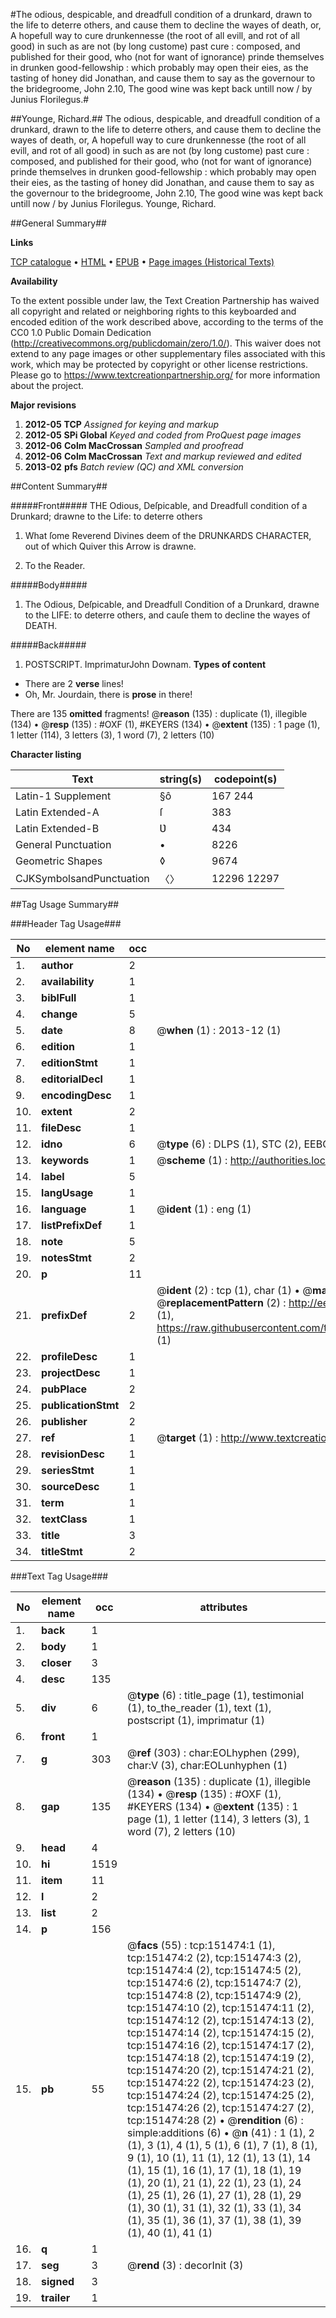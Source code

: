 #The odious, despicable, and dreadfull condition of a drunkard, drawn to the life to deterre others, and cause them to decline the wayes of death, or, A hopefull way to cure drunkennesse (the root of all evill, and rot of all good) in such as are not (by long custome) past cure : composed, and published for their good, who (not for want of ignorance) prinde themselves in drunken good-fellowship : which probably may open their eies, as the tasting of honey did Jonathan, and cause them to say as the governour to the bridegroome, John 2.10, The good wine was kept back untill now / by Junius Florilegus.#

##Younge, Richard.##
The odious, despicable, and dreadfull condition of a drunkard, drawn to the life to deterre others, and cause them to decline the wayes of death, or, A hopefull way to cure drunkennesse (the root of all evill, and rot of all good) in such as are not (by long custome) past cure : composed, and published for their good, who (not for want of ignorance) prinde themselves in drunken good-fellowship : which probably may open their eies, as the tasting of honey did Jonathan, and cause them to say as the governour to the bridegroome, John 2.10, The good wine was kept back untill now / by Junius Florilegus.
Younge, Richard.

##General Summary##

**Links**

[TCP catalogue](http://www.ota.ox.ac.uk/tcp/)  • 
[HTML](http://tei.it.ox.ac.uk/tcp/Texts-HTML/free/A97/A97251.html)  • 
[EPUB](http://tei.it.ox.ac.uk/tcp/Texts-EPUB/free/A97/A97251.epub) • 
[Page images (Historical Texts)](https://historicaltexts.jisc.ac.uk/eebo-42475299e)

**Availability**

To the extent possible under law, the Text Creation Partnership has waived all copyright and related or neighboring rights to this keyboarded and encoded edition of the work described above, according to the terms of the CC0 1.0 Public Domain Dedication (http://creativecommons.org/publicdomain/zero/1.0/). This waiver does not extend to any page images or other supplementary files associated with this work, which may be protected by copyright or other license restrictions. Please go to https://www.textcreationpartnership.org/ for more information about the project.

**Major revisions**

1. __2012-05__ __TCP__ *Assigned for keying and markup*
1. __2012-05__ __SPi Global__ *Keyed and coded from ProQuest page images*
1. __2012-06__ __Colm MacCrossan__ *Sampled and proofread*
1. __2012-06__ __Colm MacCrossan__ *Text and markup reviewed and edited*
1. __2013-02__ __pfs__ *Batch review (QC) and XML conversion*

##Content Summary##

#####Front#####
THE Odious, Deſpicable, and Dreadfull condition of a Drunkard; drawne to the Life: to deterre others
1. What ſome Reverend Divines deem of the DRUNKARDS CHARACTER, out of which Quiver this Arrow is drawne.

1. To the Reader.

#####Body#####

1. The Odious, Deſpicable, and Dreadfull Condition of a Drunkard, drawne to the LIFE: to deterre others, and cauſe them to decline the wayes of DEATH.

#####Back#####

1. POSTSCRIPT.
ImprimaturJohn Downam.
**Types of content**

  * There are 2 **verse** lines!
  * Oh, Mr. Jourdain, there is **prose** in there!

There are 135 **omitted** fragments! 
 @__reason__ (135) : duplicate (1), illegible (134)  •  @__resp__ (135) : #OXF (1), #KEYERS (134)  •  @__extent__ (135) : 1 page (1), 1 letter (114), 3 letters (3), 1 word (7), 2 letters (10)

**Character listing**


|Text|string(s)|codepoint(s)|
|---|---|---|
|Latin-1 Supplement|§ô|167 244|
|Latin Extended-A|ſ|383|
|Latin Extended-B|Ʋ|434|
|General Punctuation|•|8226|
|Geometric Shapes|◊|9674|
|CJKSymbolsandPunctuation|〈〉|12296 12297|

##Tag Usage Summary##

###Header Tag Usage###

|No|element name|occ|attributes|
|---|---|---|---|
|1.|__author__|2||
|2.|__availability__|1||
|3.|__biblFull__|1||
|4.|__change__|5||
|5.|__date__|8| @__when__ (1) : 2013-12 (1)|
|6.|__edition__|1||
|7.|__editionStmt__|1||
|8.|__editorialDecl__|1||
|9.|__encodingDesc__|1||
|10.|__extent__|2||
|11.|__fileDesc__|1||
|12.|__idno__|6| @__type__ (6) : DLPS (1), STC (2), EEBO-CITATION (1), OCLC (1), VID (1)|
|13.|__keywords__|1| @__scheme__ (1) : http://authorities.loc.gov/ (1)|
|14.|__label__|5||
|15.|__langUsage__|1||
|16.|__language__|1| @__ident__ (1) : eng (1)|
|17.|__listPrefixDef__|1||
|18.|__note__|5||
|19.|__notesStmt__|2||
|20.|__p__|11||
|21.|__prefixDef__|2| @__ident__ (2) : tcp (1), char (1)  •  @__matchPattern__ (2) : ([0-9\-]+):([0-9IVX]+) (1), (.+) (1)  •  @__replacementPattern__ (2) : http://eebo.chadwyck.com/downloadtiff?vid=$1&page=$2 (1), https://raw.githubusercontent.com/textcreationpartnership/Texts/master/tcpchars.xml#$1 (1)|
|22.|__profileDesc__|1||
|23.|__projectDesc__|1||
|24.|__pubPlace__|2||
|25.|__publicationStmt__|2||
|26.|__publisher__|2||
|27.|__ref__|1| @__target__ (1) : http://www.textcreationpartnership.org/docs/. (1)|
|28.|__revisionDesc__|1||
|29.|__seriesStmt__|1||
|30.|__sourceDesc__|1||
|31.|__term__|1||
|32.|__textClass__|1||
|33.|__title__|3||
|34.|__titleStmt__|2||


###Text Tag Usage###

|No|element name|occ|attributes|
|---|---|---|---|
|1.|__back__|1||
|2.|__body__|1||
|3.|__closer__|3||
|4.|__desc__|135||
|5.|__div__|6| @__type__ (6) : title_page (1), testimonial (1), to_the_reader (1), text (1), postscript (1), imprimatur (1)|
|6.|__front__|1||
|7.|__g__|303| @__ref__ (303) : char:EOLhyphen (299), char:V (3), char:EOLunhyphen (1)|
|8.|__gap__|135| @__reason__ (135) : duplicate (1), illegible (134)  •  @__resp__ (135) : #OXF (1), #KEYERS (134)  •  @__extent__ (135) : 1 page (1), 1 letter (114), 3 letters (3), 1 word (7), 2 letters (10)|
|9.|__head__|4||
|10.|__hi__|1519||
|11.|__item__|11||
|12.|__l__|2||
|13.|__list__|2||
|14.|__p__|156||
|15.|__pb__|55| @__facs__ (55) : tcp:151474:1 (1), tcp:151474:2 (2), tcp:151474:3 (2), tcp:151474:4 (2), tcp:151474:5 (2), tcp:151474:6 (2), tcp:151474:7 (2), tcp:151474:8 (2), tcp:151474:9 (2), tcp:151474:10 (2), tcp:151474:11 (2), tcp:151474:12 (2), tcp:151474:13 (2), tcp:151474:14 (2), tcp:151474:15 (2), tcp:151474:16 (2), tcp:151474:17 (2), tcp:151474:18 (2), tcp:151474:19 (2), tcp:151474:20 (2), tcp:151474:21 (2), tcp:151474:22 (2), tcp:151474:23 (2), tcp:151474:24 (2), tcp:151474:25 (2), tcp:151474:26 (2), tcp:151474:27 (2), tcp:151474:28 (2)  •  @__rendition__ (6) : simple:additions (6)  •  @__n__ (41) : 1 (1), 2 (1), 3 (1), 4 (1), 5 (1), 6 (1), 7 (1), 8 (1), 9 (1), 10 (1), 11 (1), 12 (1), 13 (1), 14 (1), 15 (1), 16 (1), 17 (1), 18 (1), 19 (1), 20 (1), 21 (1), 22 (1), 23 (1), 24 (1), 25 (1), 26 (1), 27 (1), 28 (1), 29 (1), 30 (1), 31 (1), 32 (1), 33 (1), 34 (1), 35 (1), 36 (1), 37 (1), 38 (1), 39 (1), 40 (1), 41 (1)|
|16.|__q__|1||
|17.|__seg__|3| @__rend__ (3) : decorInit (3)|
|18.|__signed__|3||
|19.|__trailer__|1||
